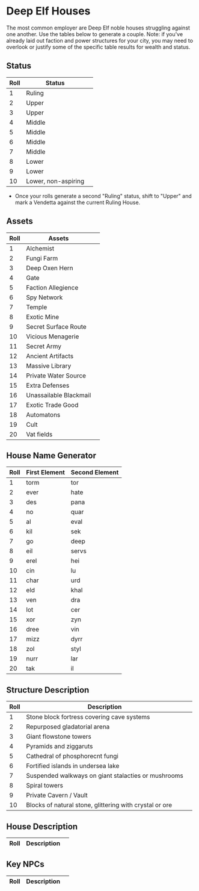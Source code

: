 # Deep Elf Houses

The most common employer are Deep Elf noble houses struggling against one another.  Use the tables below to generate a couple.  Note: if you've already laid out faction and power structures for your city, you may need to overlook or justify some of the specific table results for wealth and status.

## Status

| Roll | Status                 |       |
|------|------------------------|-------|
| 1    | Ruling                 |       |
| 2    | Upper                  |       |
| 3    | Upper                  |       |
| 4    | Middle                 |       |
| 5    | Middle                 |       |
| 6    | Middle                 |       |
| 7    | Middle                 |       |
| 8    | Lower                  |       |
| 9    | Lower                  |       |
| 10   | Lower, non-aspiring    |       |

* Once your rolls generate a second "Ruling" status, shift to "Upper" and mark a Vendetta against the current Ruling House.


## Assets

| Roll | Assets                 |       |
|------|------------------------|-------|
| 1    | Alchemist              | 
| 2    | Fungi Farm             |
| 3    | Deep Oxen Hern         |
| 4    | Gate                   |
| 5    | Faction Allegience     |
| 6    | Spy Network            |
| 7    | Temple                 |
| 8    | Exotic Mine            |
| 9    | Secret Surface Route   |
| 10   | Vicious Menagerie      |
| 11   | Secret Army            |
| 12   | Ancient Artifacts      |
| 13   | Massive Library        |
| 14   | Private Water Source   |
| 15   | Extra Defenses         |
| 16   | Unassailable Blackmail |
| 17   | Exotic Trade Good      |
| 18   | Automatons             |
| 19   | Cult                   |
| 20   | Vat fields             |


## House Name Generator

| Roll | First Element | Second Element       |
|------|---------------|----------------------|
| 1    | torm        | tor
| 2    | ever        | hate
| 3    | des         | pana
| 4    | no          | quar
| 5    | al          | eval
| 6    | kil         | sek
| 7    | go          | deep
| 8    | eil         | servs
| 9    | erel        | hei
| 10   | cin         | lu
| 11   | char        | urd
| 12   | eld         | khal
| 13   | ven         | dra
| 14   | lot         | cer
| 15   | xor         | zyn
| 16   | dree        | vin 
| 17   | mizz        | dyrr 
| 18   | zol         | styl
| 19   | nurr        | lar
| 20   | tak         | il



## Structure Description

| Roll | Description                                            |       |
|------|--------------------------------------------------------|-------|
| 1    | Stone block fortress covering cave systems             | 
| 2    | Repurposed gladatorial arena                           |
| 3    | Giant flowstone towers                                 |
| 4    | Pyramids and ziggaruts                                 |
| 5    | Cathedral of phosphorecnt fungi                        |
| 6    | Fortified islands in undersea lake                     |
| 7    | Suspended walkways on giant stalacties or mushrooms    |
| 8    | Spiral towers                                          |
| 9    | Private Cavern / Vault                                 |
| 10   | Blocks of natural stone, glittering with crystal or ore |


## House Description

| Roll | Description                                            |       |
|------|--------------------------------------------------------|-------|


## Key NPCs

| Roll | Description                                            |       |
|------|--------------------------------------------------------|-------|
